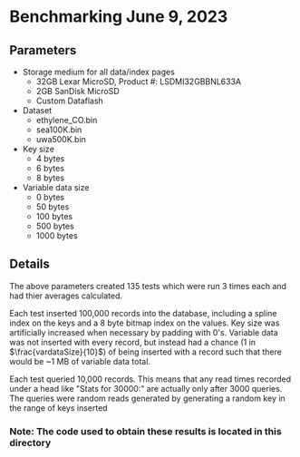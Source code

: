 # Benchmarking June 9, 2023

## Parameters

-   Storage medium for all data/index pages
    -   32GB Lexar MicroSD, Product #: LSDMI32GBBNL633A
    -   2GB SanDisk MicroSD
    -   Custom Dataflash
-   Dataset
    -   ethylene_CO.bin
    -   sea100K.bin
    -   uwa500K.bin
-   Key size
    -   4 bytes
    -   6 bytes
    -   8 bytes
-   Variable data size
    -   0 bytes
    -   50 bytes
    -   100 bytes
    -   500 bytes
    -   1000 bytes

## Details

The above parameters created 135 tests which were run 3 times each and had thier averages calculated.

Each test inserted 100,000 records into the database, including a spline index on the keys and a 8 byte bitmap index on the values. Key size was artificially increased when necessary by padding with 0's. Variable data was not inserted with every record, but instead had a chance (1 in $\frac{vardataSize}{10}$) of being inserted with a record such that there would be ~1 MB of variable data total.

Each test queried 10,000 records. This means that any read times recorded under a head like "Stats for 30000:" are actually only after 3000 queries. The queries were random reads generated by generating a random key in the range of keys inserted

### Note: The code used to obtain these results is located in this directory
